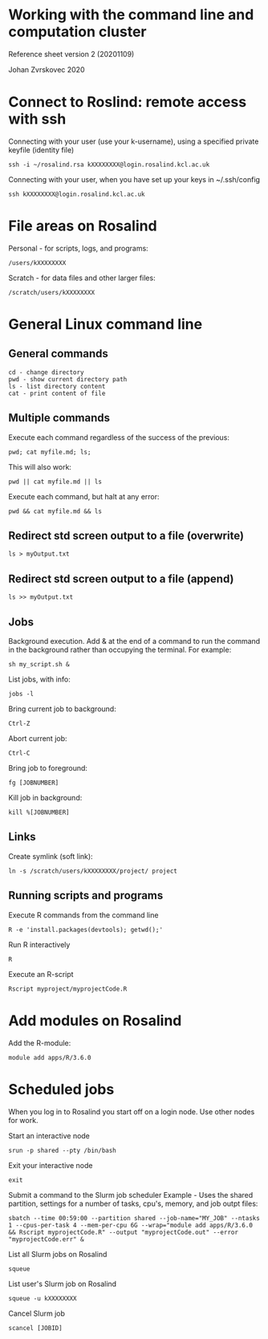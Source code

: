 Working with the command line and computation cluster
============================================
Reference sheet version 2 (20201109)

Johan Zvrskovec 2020

# Connect to Roslind: remote access with ssh
Connecting with your user (use your k-username), using a specified private keyfile (identity file)
    
    ssh -i ~/rosalind.rsa kXXXXXXXX@login.rosalind.kcl.ac.uk

Connecting with your user, when you have set up your keys in ~/.ssh/config
    
    ssh kXXXXXXXX@login.rosalind.kcl.ac.uk

# File areas on Rosalind
Personal - for scripts, logs, and programs:
    
    /users/kXXXXXXXX

Scratch - for data files and other larger files:
    
    /scratch/users/kXXXXXXXX

# General Linux command line

## General commands
    
    cd - change directory
    pwd - show current directory path
    ls - list directory content
    cat - print content of file

## Multiple commands
Execute each command regardless of the success of the previous:
    
    pwd; cat myfile.md; ls;


This will also work:
    
    pwd || cat myfile.md || ls


Execute each command, but halt at any error:
    
    pwd && cat myfile.md && ls

## Redirect std screen output to a file (overwrite)
    
    ls > myOutput.txt

## Redirect std screen output to a file (append)
    
    ls >> myOutput.txt

## Jobs

Background execution. Add & at the end of a command to run the command in the background rather than occupying the terminal. For example:
    
    sh my_script.sh &

List jobs, with info:
    
    jobs -l

Bring current job to background:
    
    Ctrl-Z

Abort current job:
    
    Ctrl-C

Bring job to foreground:
    
    fg [JOBNUMBER]

Kill job in background:
    
    kill %[JOBNUMBER]

## Links

Create symlink (soft link):
    
    ln -s /scratch/users/kXXXXXXXX/project/ project

## Running scripts and programs

Execute R commands from the command line
    
    R -e 'install.packages(devtools); getwd();'

Run R interactively
    
    R

Execute an R-script
    
    Rscript myproject/myprojectCode.R


# Add modules on Rosalind
Add the R-module:
    
    module add apps/R/3.6.0

# Scheduled jobs
When you log in to Rosalind you start off on a login node. Use other nodes for work.

Start an interactive node
    
    srun -p shared --pty /bin/bash

Exit your interactive node
    
    exit

Submit a command to the Slurm job scheduler
Example - Uses the shared partition, settings for a number of tasks, cpu's, memory, and job outpt files:
    
    sbatch --time 00:59:00 --partition shared --job-name="MY_JOB" --ntasks 1 --cpus-per-task 4 --mem-per-cpu 6G --wrap="module add apps/R/3.6.0 && Rscript myprojectCode.R" --output "myprojectCode.out" --error "myprojectCode.err" &

List all Slurm jobs on Rosalind
    
    squeue

List user's Slurm job on Rosalind
    
    squeue -u kXXXXXXXX

Cancel Slurm job
    
    scancel [JOBID]





